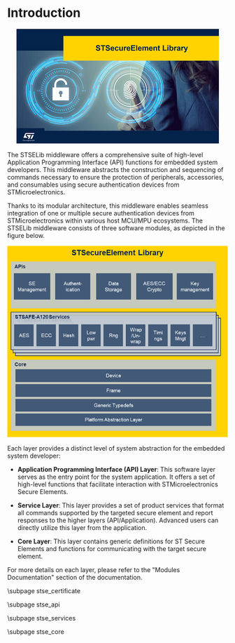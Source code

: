 # Introduction

<p align="center">
  <img src="./../Pictures/STSELib.png" />
</p>

The STSELib middleware offers a comprehensive suite of high-level Application Programming Interface (API) functions for embedded system developers. This middleware abstracts the construction and sequencing of commands necessary to ensure the protection of peripherals, accessories, and consumables using secure authentication devices from STMicroelectronics.

Thanks to its modular architecture, this middleware enables seamless integration of one or multiple secure authentication devices from STMicroelectronics within various host MCU/MPU ecosystems. The STSELib middleware consists of three software modules, as depicted in the figure below.

![STSELib_architecture](./../Pictures/STSELib_arch.png)

Each layer provides a distinct level of system abstraction for the embedded system developer:

- **Application Programming Interface (API) Layer**:
  This software layer serves as the entry point for the system application. It offers a set of high-level functions that facilitate interaction with STMicroelectronics Secure Elements.

- **Service Layer**:
  This layer provides a set of product services that format all commands supported by the targeted secure element and report responses to the higher layers (API/Application). Advanced users can directly utilize this layer from the application.

- **Core Layer**:
  This layer contains generic definitions for ST Secure Elements and functions for communicating with the target secure element.

For more details on each layer, please refer to the "Modules Documentation" section of the documentation.


\subpage stse_certificate

\subpage stse_api

\subpage stse_services

\subpage stse_core
